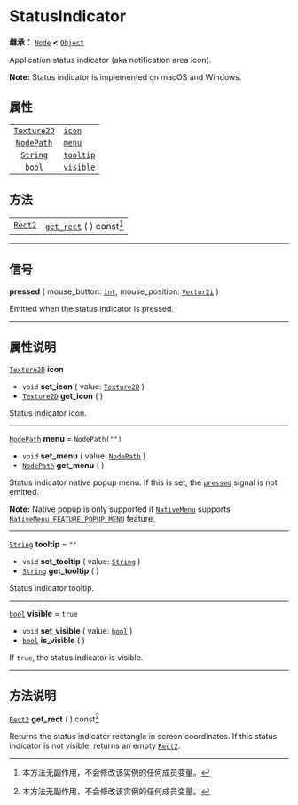 <!-- ⚠ 请勿编辑本文件 ⚠ -->
<!-- 本文档使用脚本从 WeDot 引擎源码仓库生成。 -->
<!-- 生成脚本：https://github.com/WeDot-Engine/WeDot/tree/4.3/doc/tools/make_md.py； -->
<!-- 原文件：https://github.com/WeDot-Engine/WeDot/tree/4.3/doc/classes/StatusIndicator.xml。 -->

<div id="_class_statusindicator"></div>

# StatusIndicator

**继承：** [`Node`](class_node.md) **<** [`Object`](class_object.md)

Application status indicator (aka notification area icon).

 **Note:** Status indicator is implemented on macOS and Windows.

## 属性

|||
|:-:|:--|
| [`Texture2D`](class_texture2d.md) | [`icon`](#class_statusindicator_property_icon)       |                  |
| [`NodePath`](class_nodepath.md)   | [`menu`](#class_statusindicator_property_menu)       | ``NodePath("")`` |
| [`String`](class_string.md)       | [`tooltip`](#class_statusindicator_property_tooltip) | ``""``           |
| [`bool`](class_bool.md)           | [`visible`](#class_statusindicator_property_visible) | ``true``         |

## 方法

|||
|:-:|:--|
| [`Rect2`](class_rect2.md) | [`get_rect`](class_statusindicatormd#class_statusindicator_method_get_rect) ( ) const[^const] |

<!-- rst-class:: classref-section-separator -->

---

## 信号

<div id="_class_class_statusindicator_signal_pressed"></div>

**pressed** ( mouse_button: [`int`](class_int.md), mouse_position: [`Vector2i`](class_vector2i.md) ) <div id="class_statusindicator_signal_pressed"></div>

Emitted when the status indicator is pressed.

<!-- rst-class:: classref-section-separator -->

---

## 属性说明

<div id="_class_statusindicator_property_icon"></div>

[`Texture2D`](class_texture2d.md) **icon** <div id="class_statusindicator_property_icon"></div>

- `void` **set_icon** ( value: [`Texture2D`](class_texture2d.md) )
- [`Texture2D`](class_texture2d.md) **get_icon** ( )

Status indicator icon.

<!-- rst-class:: classref-item-separator -->

---

<div id="_class_statusindicator_property_menu"></div>

[`NodePath`](class_nodepath.md) **menu** = ``NodePath("")`` <div id="class_statusindicator_property_menu"></div>

- `void` **set_menu** ( value: [`NodePath`](class_nodepath.md) )
- [`NodePath`](class_nodepath.md) **get_menu** ( )

Status indicator native popup menu. If this is set, the [`pressed`](#class_statusindicator_signal_pressed) signal is not emitted.

 **Note:** Native popup is only supported if [`NativeMenu`](class_nativemenu.md) supports [`NativeMenu.FEATURE_POPUP_MENU`](#class_nativemenu_constant_feature_popup_menu) feature.

<!-- rst-class:: classref-item-separator -->

---

<div id="_class_statusindicator_property_tooltip"></div>

[`String`](class_string.md) **tooltip** = ``""`` <div id="class_statusindicator_property_tooltip"></div>

- `void` **set_tooltip** ( value: [`String`](class_string.md) )
- [`String`](class_string.md) **get_tooltip** ( )

Status indicator tooltip.

<!-- rst-class:: classref-item-separator -->

---

<div id="_class_statusindicator_property_visible"></div>

[`bool`](class_bool.md) **visible** = ``true`` <div id="class_statusindicator_property_visible"></div>

- `void` **set_visible** ( value: [`bool`](class_bool.md) )
- [`bool`](class_bool.md) **is_visible** ( )

If `true`, the status indicator is visible.

<!-- rst-class:: classref-section-separator -->

---

## 方法说明

<div id="_class_statusindicator_method_get_rect"></div>

[`Rect2`](class_rect2.md) **get_rect** ( ) const[^const]<div id="class_statusindicator_method_get_rect"></div>

Returns the status indicator rectangle in screen coordinates. If this status indicator is not visible, returns an empty [`Rect2`](class_rect2.md).

[^virtual]: 本方法通常需要用户覆盖才能生效。
[^const]: 本方法无副作用，不会修改该实例的任何成员变量。
[^vararg]: 本方法除了能接受在此处描述的参数外，还能够继续接受任意数量的参数。
[^constructor]: 本方法用于构造某个类型。
[^static]: 调用本方法无需实例，可直接使用类名进行调用。
[^operator]: 本方法描述的是使用本类型作为左操作数的有效运算符。
[^bitfield]: 这个值是由下列位标志构成位掩码的整数。
[^void]: 无返回值。

